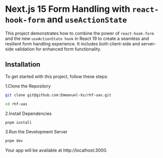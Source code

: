 # Next.js 15 Form Handling with `react-hook-form` and `useActionState`

This project demonstrates how to combine the power of `react-hook-form` and the new `useActionState hook` in React 19 to create a seamless and resilient form handling experience. It includes both client-side and server-side validation for enhanced form functionality.

## Installation

To get started with this project, follow these steps:

1.Clone the Repository

```bash
git clone git@github.com:Emmanuel-Xs/rhf-uas.git

cd rhf-uas
```

2.Install Dependencies

```bash
pnpm install
```

3.Run the Development Server

```bash
pnpm dev
```

Your app will be available at http://localhost:3000.
